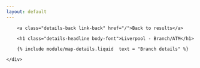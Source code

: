 ```yaml
---
layout: default
---
```


<div class="row">
	<div class="col-md-12 details is-map">

		<a class="details-back link-back" href="/">Back to results</a>

		<h1 class="details-headline body-font">Liverpool - Branch/ATM</h1>

		{% include module/map-details.liquid  text = "Branch details" %}

	</div>
</div>